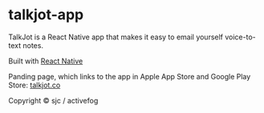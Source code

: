 # talkjot-app
TalkJot is a React Native app that makes it easy to email yourself voice-to-text notes.

Built with [React Native](https://reactnative.dev)

Panding page, which links to the app in Apple App Store and Google Play Store: [talkjot.co](https://talkjot.co)

Copyright © sjc / activefog
